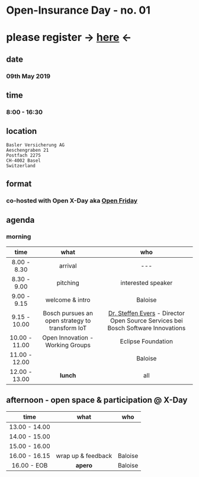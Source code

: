# Open-Insurance Day - no. 01

# please register → [here](https://www.eventbrite.com/e/open-insurance-day-01-registration-60297526525) ←

## date

### 09th May 2019

## time

### 8:00 - 16:30 

## location
```
Basler Versicherung AG
Aeschengraben 21
Postfach 2275
CH-4002 Basel
Switzerland
```

## format

### co-hosted with Open X-Day aka [Open Friday](https://www.openfriday.org)

## agenda

### morning

|      time     |                       what                      |                                        who                                       |
|:-------------:|:-----------------------------------------------:|:--------------------------------------------------------------------------------:|
|  8.00 - 8.30  |                     arrival                     |                                        ---                                       |
|  8.30 - 9.00  |                    pitching                     |                                 interested speaker                               |
|  9.00 - 9.15  |                 welcome & intro                 |                                      Baloise                                     |
|  9.15 - 10.00 | Bosch pursues an open strategy to transform IoT | [Dr. Steffen Evers](https://www.linkedin.com/in/steffen-evers-a6b7b79b/) - Director Open Source Services bei Bosch Software Innovations |                                    |
| 10.00 - 11.00 |         Open Innovation - Working Groups        |                                Eclipse Foundation                                |
| 11.00 - 12.00 |                                                 |                                      Baloise                                     |
| 12.00 - 13.00 |                    **lunch**                    |                                        all                                       |

## afternoon - open space & participation @ X-Day

|      time     |                       what                      |                                        who                                       |
|:-------------:|:-----------------------------------------------:|:--------------------------------------------------------------------------------:|
| 13.00 - 14.00 |                                                 |                                                                                  |
| 14.00 - 15.00 |                                                 |                                                                                  |
| 15.00 - 16.00 |                                                 |                                                                                  |
| 16.00 - 16.15 |                wrap up & feedback               |                                      Baloise                                     |
|  16.00 - EOB  |                    **apero**                    |                                      Baloise                                     |
